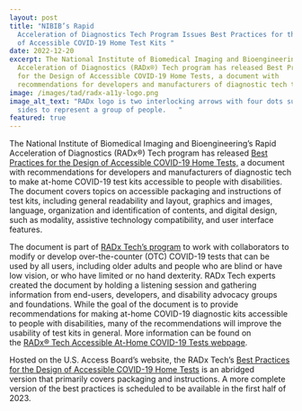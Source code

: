 ```yaml
---
layout: post
title: "NIBIB’s Rapid
  Acceleration of Diagnostics Tech Program Issues Best Practices for the Design
  of Accessible COVID-19 Home Test Kits "
date: 2022-12-20
excerpt: The National Institute of Biomedical Imaging and Bioengineering’s Rapid
  Acceleration of Diagnostics (RADx®) Tech program has released Best Practices
  for the Design of Accessible COVID-19 Home Tests, a document with
  recommendations for developers and manufacturers of diagnostic tech to make at-home COVID-19 test kits accessible to people with disabilities. The document covers topics on accessible packaging and instructions of test kits, including . . .
image: /images/tad/radx-a11y-logo.png
image_alt_text: "RADx logo is two interlocking arrows with four dots surrounding them on all
  sides to represent a group of people.   "
featured: true
---
```

The National Institute of Biomedical Imaging and Bioengineering’s Rapid Acceleration of Diagnostics (RADx®) Tech program has released [Best Practices for the Design of Accessible COVID-19 Home Tests,](https://www.access-board.gov/tad/radx/) a document with recommendations for developers and manufacturers of diagnostic tech to make at-home COVID-19 test kits accessible to people with disabilities. The document covers topics on accessible packaging and instructions of test kits, including general readability and layout, graphics and images, language, organization and identification of contents, and digital design, such as modality, assistive technology compatibility, and user interface features.  

The document is part of [RADx Tech’s program](https://www.nibib.nih.gov/covid-19/radx-tech-program) to work with collaborators to modify or develop over-the-counter (OTC) COVID-19 tests that can be used by all users, including older adults and people who are blind or have low vision, or who have limited or no hand dexterity. RADx Tech experts created the document by holding a listening session and gathering information from end-users, developers, and disability advocacy groups and foundations. While the goal of the document is to provide recommendations for making at-home COVID-19 diagnostic kits accessible to people with disabilities, many of the recommendations will improve the usability of test kits in general. More information can be found on the [RADx® Tech Accessible At-Home COVID-19 Tests webpage](https://www.nibib.nih.gov/covid-19/radx-tech-program/listening-session/agenda). 

Hosted on the U.S. Access Board’s website, the RADx Tech’s [Best Practices for the Design of Accessible COVID-19 Home Tests](https://www.access-board.gov/tad/radx/) is an abridged version that primarily covers packaging and instructions. A more complete version of the best practices is scheduled to be available in the first half of 2023.
